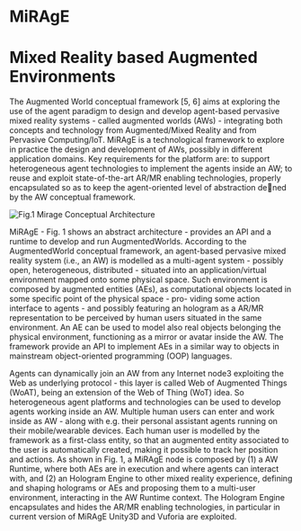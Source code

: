 # MiRAgE
# Mixed Reality based Augmented Environments

The Augmented World conceptual framework [5, 6] aims at exploring the use of the agent paradigm to design and develop agent-based pervasive mixed reality systems - called augmented worlds (AWs) - integrating both concepts and technology from Augmented/Mixed Reality and from Pervasive Computing/IoT. MiRAgE is a technological framework to explore in practice the design and development of AWs, possibly in different application domains. Key requirements for the platform are: to support heterogeneous agent technologies to implement the agents inside an AW; to reuse and exploit state-of-the-art AR/MR enabling technologies, properly encapsulated so as to keep the agent-oriented level of abstraction dened by the AW conceptual framework.

![Fig.1 Mirage Conceptual Architecture](https://ibb.co/nxeA5e)

MiRAgE - Fig. 1 shows an abstract architecture - provides an API and a runtime to develop and run AugmentedWorlds. According to the AugmentedWorld conceptual framework, an agent-based pervasive mixed reality system (i.e., an AW) is modelled as a multi-agent system - possibly open, heterogeneous, distributed - situated into an application/virtual environment mapped onto some physical space. Such environment is composed by augmented entities (AEs), as computational objects located in some specific point of the physical space - pro-
viding some action interface to agents - and possibly featuring an hologram as a AR/MR representation to be perceived by human users situated in the same environment. An AE can be used to model also real objects belonging the physical environment, functioning as a mirror or avatar inside the AW. The framework provide an API to implement AEs in a similar way to objects in mainstream object-oriented programming (OOP) languages.

Agents can dynamically join an AW from any Internet node3 exploiting the Web as underlying protocol - this layer is called Web of Augmented Things (WoAT), being an extension of the Web of Thing (WoT) idea. So heterogeneous agent platforms and technologies can be used to develop agents working inside an AW. Multiple human users can enter and work inside as AW - along with e.g. their personal assistant agents running on their mobile/wearable devices. Each human user is modelled by the framework as a first-class entity, so that an augmented entity associated to the user is automatically created, making it possible to track her position and actions. As shown in Fig. 1, a MiRAgE node is composed by (1) a AW Runtime, where both AEs are in execution and where agents can interact with, and (2) an Hologram Engine to other mixed reality experience, defining and shaping holograms or AEs and proposing them to a multi-user environment, interacting in the AW Runtime context. The Hologram Engine encapsulates and hides the AR/MR enabling technologies, in particular in current version of MiRAgE Unity3D and Vuforia are exploited.
